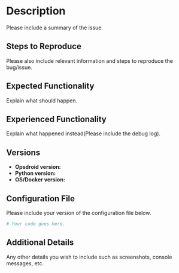 <!-- Before you post an issue or if you are unsure about something join our matrix channel https://riot.im/app/#/room/#opsdroid-general:matrix.org and ask away! We are more than happy to help you. -->
# Description
Please include a summary of the issue. 


## Steps to Reproduce
Please also include relevant information and steps to reproduce the bug/issue.


## Expected Functionality
Explain what should happen.


## Experienced Functionality
Explain what happened instead(Please include the debug log).

## Versions
- **Opsdroid version:**
- **Python version:**
- **OS/Docker version:**

## Configuration File
Please include your version of the configuration file below.

```yaml
# Your code goes here.

```

## Additional Details
Any other details you wish to include such as screenshots, console messages, etc.


<!-- Love opsdroid? Please consider supporting our collective:
 +👉  https://opencollective.com/opsdroid/donate -->
